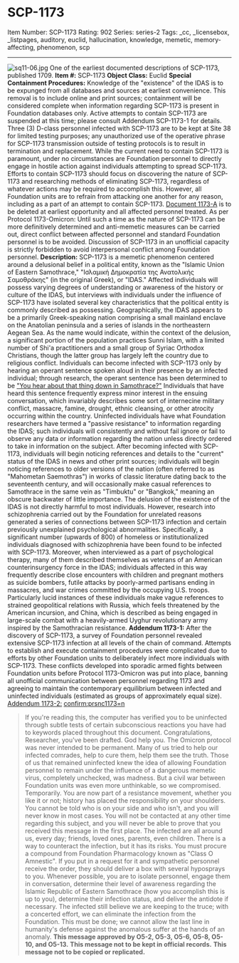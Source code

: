 # SCP-1173
Item Number: SCP-1173
Rating: 902
Series: series-2
Tags: _cc, _licensebox, _listpages, auditory, euclid, hallucination, knowledge, memetic, memory-affecting, phenomenon, scp

---

![sq11-06.jpg](https://scp-wiki.wdfiles.com/local--files/fragment:scp-1173-1/sq11-06.jpg)
One of the earliest documented descriptions of SCP-1173, published 1709.
**Item #:** SCP-1173
**Object Class:** Euclid
**Special Containment Procedures:** Knowledge of the "existence" of the IDAS is to be expunged from all databases and sources at earliest convenience. This removal is to include online and print sources; containment will be considered complete when information regarding SCP-1173 is present in Foundation databases only. Active attempts to contain SCP-1173 are suspended at this time; please consult Addendum SCP-1173-1 for details. Three (3) D-class personnel infected with SCP-1173 are to be kept at Site 38 for limited testing purposes; any unauthorized use of the operative phrase for SCP-1173 transmission outside of testing protocols is to result in termination and replacement.
While the current need to contain SCP-1173 is paramount, under no circumstances are Foundation personnel to directly engage in hostile action against individuals attempting to spread SCP-1173. Efforts to contain SCP-1173 should focus on discovering the nature of SCP-1173 and researching methods of eliminating SCP-1173, regardless of whatever actions may be required to accomplish this. However, all Foundation units are to refrain from attacking one another for any reason, including as a part of an attempt to contain SCP-1173.
[Document 1173-A](/scp-1173/order/created_at) is to be deleted at earliest opportunity and all affected personnel treated. As per Protocol 1173-Omicron: Until such a time as the nature of SCP-1173 can be more definitively determined and anti-memetic measures can be carried out, direct conflict between affected personnel and standard Foundation personnel is to be avoided. Discussion of SCP-1173 in an unofficial capacity is strictly forbidden to avoid interpersonal conflict among Foundation personnel.
**Description:** SCP-1173 is a memetic phenomenon centered around a delusional belief in a political entity, known as the "Islamic Union of Eastern Samothrace," "Ισλαμική Δημοκρατία της Ανατολικής Σαμοθράκης" (in the original Greek), or "IDAS." Affected individuals will possess varying degrees of understanding or awareness of the history or culture of the IDAS, but interviews with individuals under the influence of SCP-1173 have isolated several key characteristics that the political entity is commonly described as possessing. Geographically, the IDAS appears to be a primarily Greek-speaking nation comprising a small mainland enclave on the Anatolian peninsula and a series of islands in the northeastern Aegean Sea. As the name would indicate, within the context of the delusion, a significant portion of the population practices Sunni Islam, with a limited number of Shi'a practitioners and a small group of Syriac Orthodox Christians, though the latter group has largely left the country due to religious conflict.
Individuals can become infected with SCP-1173 only by hearing an operant sentence spoken aloud in their presence by an infected individual; through research, the operant sentence has been determined to be ["You hear about that thing down in Samothrace?"](/stop-me-if-youve-heard-this-one-before) Individuals that have heard this sentence frequently express minor interest in the ensuing conversation, which invariably describes some sort of internecine military conflict, massacre, famine, drought, ethnic cleansing, or other atrocity occurring within the country.
Uninfected individuals have what Foundation researchers have termed a "passive resistance" to information regarding the IDAS; such individuals will consistently and without fail ignore or fail to observe any data or information regarding the nation unless directly ordered to take in information on the subject. After becoming infected with SCP-1173, individuals will begin noticing references and details to the "current" status of the IDAS in news and other print sources; individuals will begin noticing references to older versions of the nation (often referred to as "Mahometan Saemothras") in works of classic literature dating back to the seventeenth century, and will occasionally make casual references to Samothrace in the same vein as "Timbuktu" or "Bangkok," meaning an obscure backwater of little importance.
The delusion of the existence of the IDAS is not directly harmful to most individuals. However, research into schizophrenia carried out by the Foundation for unrelated reasons generated a series of connections between SCP-1173 infection and certain previously unexplained psychological abnormalities. Specifically, a significant number (upwards of 800) of homeless or institutionalized individuals diagnosed with schizophrenia have been found to be infected with SCP-1173. Moreover, when interviewed as a part of psychological therapy, many of them described themselves as veterans of an American counterinsurgency force in the IDAS; individuals affected in this way frequently describe close encounters with children and pregnant mothers as suicide bombers, futile attacks by poorly-armed partisans ending in massacres, and war crimes committed by the occupying U.S. troops. Particularly lucid instances of these individuals make vague references to strained geopolitical relations with Russia, which feels threatened by the American incursion, and China, which is described as being engaged in large-scale combat with a heavily-armed Uyghur revolutionary army inspired by the Samothracian resistance.
**Addendum 1173-1:** After the discovery of SCP-1173, a survey of Foundation personnel revealed extensive SCP-1173 infection at all levels of the chain of command. Attempts to establish and execute containment procedures were complicated due to efforts by other Foundation units to deliberately infect more individuals with SCP-1173. These conflicts developed into sporadic armed fights between Foundation units before Protocol 1173-Omicron was put into place, banning all unofficial communication between personnel regarding 1173 and agreeing to maintain the contemporary equilibrium between infected and uninfected individuals (estimated as groups of approximately equal size).
[Addendum 1173-2:](javascript:;)
[confirm:prsnc1173=n](javascript:;)
> If you're reading this, the computer has verified you to be uninfected through subtle tests of certain subconscious reactions you have had to keywords placed throughout this document. Congratulations, Researcher, you've been drafted. God help you.
> The Omicron protocol was never intended to be permanent. Many of us tried to help our infected comrades, help to cure them, help them see the truth. Those of us that remained uninfected knew the idea of allowing Foundation personnel to remain under the influence of a dangerous memetic virus, completely unchecked, was madness. But a civil war between Foundation units was even more unthinkable, so we compromised.
> Temporarily.
> You are now part of a resistance movement, whether you like it or not; history has placed the responsibility on your shoulders. You cannot be told who is on your side and who isn't, and you will never know in most cases. You will not be contacted at any other time regarding this subject, and you will never be able to prove that you received this message in the first place.
> The infected are all around us, every day; friends, loved ones, parents, even children. There is a way to counteract the infection, but it has its risks. You must procure a compound from Foundation Pharmacology known as "Class O Amnestic". If you put in a request for it and sympathetic personnel receive the order, they should deliver a box with several hyposprays to you. Whenever possible, you are to isolate personnel, engage them in conversation, determine their level of awareness regarding the Islamic Republic of Eastern Samothrace (how you accomplish this is up to you), determine their infection status, and deliver the antidote if necessary. The infected still believe we are keeping to the truce; with a concerted effort, we can eliminate the infection from the Foundation. This must be done; we cannot allow the last line in humanity's defense against the anomalous suffer at the hands of an anomaly.
> **This message approved by O5-2, O5-3, O5-6, O5-8, O5-10, and O5-13.**
> **This message not to be kept in official records.**
> **This message not to be copied or replicated.**